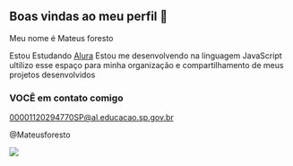 ## Boas vindas ao meu perfil 💙

Meu nome é Mateus foresto

Estou Estudando [Alura](https://www.alura.com.br)
Estou me desenvolvendo na linguagem JavaScript
ultilizo esse espaço para minha organização e compartilhamento de meus projetos desenvolvidos

### VOCÊ em contato comigo

00001120294770SP@al.educacao.sp.gov.br

@Mateusforesto

![](https://media.tenor.com/5gEPVyy1UmIAAAAi/disgusting-anime.gif)
